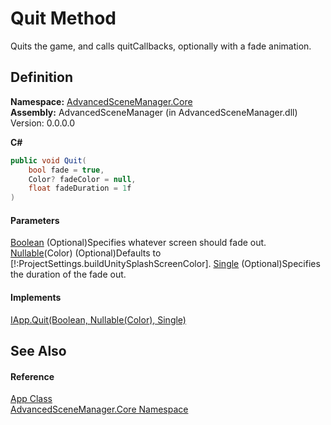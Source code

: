# Quit Method

Quits the game, and calls quitCallbacks, optionally with a fade animation.

## Definition

**Namespace:** [AdvancedSceneManager.Core](N_AdvancedSceneManager_Core.md)\
**Assembly:** AdvancedSceneManager (in AdvancedSceneManager.dll) Version: 0.0.0.0

**C#**

```c#
public void Quit(
	bool fade = true,
	Color? fadeColor = null,
	float fadeDuration = 1f
)
```

#### Parameters

&#x20; [Boolean](https://learn.microsoft.com/dotnet/api/system.boolean)  (Optional)Specifies whatever screen should fade out.  [Nullable](https://learn.microsoft.com/dotnet/api/system.nullable-1)(Color)  (Optional)Defaults to \[!:ProjectSettings.buildUnitySplashScreenColor].  [Single](https://learn.microsoft.com/dotnet/api/system.single)  (Optional)Specifies the duration of the fade out.

#### Implements

[IApp.Quit(Boolean, Nullable(Color), Single)](M_AdvancedSceneManager_DependencyInjection_IApp_Quit.md)

## See Also

#### Reference

[App Class](T_AdvancedSceneManager_Core_App.md)\
[AdvancedSceneManager.Core Namespace](N_AdvancedSceneManager_Core.md)
